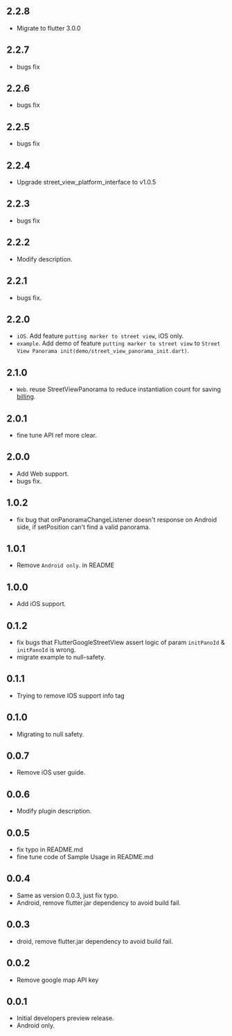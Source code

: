 ## 2.2.8

* Migrate to flutter 3.0.0

## 2.2.7

* bugs fix

## 2.2.6

* bugs fix

## 2.2.5

* bugs fix

## 2.2.4

* Upgrade street_view_platform_interface to v1.0.5

## 2.2.3

* bugs fix

## 2.2.2

* Modify description.

## 2.2.1

* bugs fix.

## 2.2.0

* `iOS`. Add feature `putting marker to street view`, iOS only.
* `example`. Add demo of feature `putting marker to street view` to `Street View Panorama init(demo/street_view_panorama_init.dart)`.

## 2.1.0

* `Web`. reuse StreetViewPanorama to reduce instantiation count for saving [billing](https://developers.google.com/maps/documentation/javascript/usage-and-billing#dynamic-street-view).

## 2.0.1

* fine tune API ref more clear.

## 2.0.0

* Add Web support.
* bugs fix.

## 1.0.2

* fix bug that onPanoramaChangeListener doesn't response on Android side, if setPosition can't find a valid panorama.

## 1.0.1

* Remove `Android only`. in README

## 1.0.0

* Add iOS support.

## 0.1.2

* fix bugs that FlutterGoogleStreetView assert logic of param `initPanoId` & `initPanoId` is wrong.
* migrate example to null-safety.

## 0.1.1

* Trying to remove IOS support info tag

## 0.1.0

* Migrating to null safety.

## 0.0.7

* Remove iOS user guide.

## 0.0.6

* Modify plugin description.

## 0.0.5

* fix typo in README.md
* fine tune code of Sample Usage in README.md  

## 0.0.4

* Same as version 0.0.3, just fix typo. 
* Android, remove flutter.jar dependency to avoid build fail.

## 0.0.3

* droid, remove flutter.jar dependency to avoid build fail.

## 0.0.2

* Remove google map API key

## 0.0.1

* Initial developers preview release.
* Android only. 

